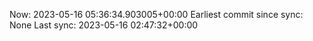 Now: 2023-05-16 05:36:34.903005+00:00 Earliest commit since sync: None Last sync: 2023-05-16 02:47:32+00:00
